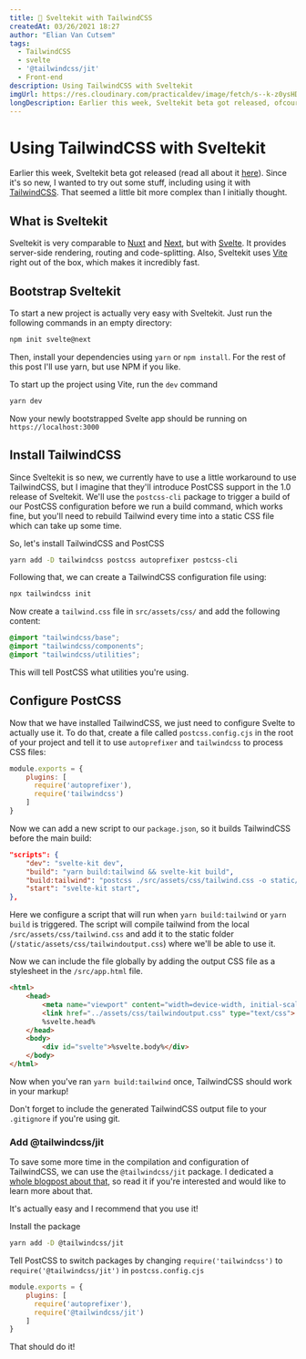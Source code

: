 ```yaml
---
title: 💄 Sveltekit with TailwindCSS
createdAt: 03/26/2021 18:27
author: "Elian Van Cutsem"
tags:
  - TailwindCSS
  - svelte
  - '@tailwindcss/jit'
  - Front-end
description: Using TailwindCSS with Sveltekit
imgUrl: https://res.cloudinary.com/practicaldev/image/fetch/s--k-z0ysHD--/c_imagga_scale,f_auto,fl_progressive,h_420,q_auto,w_1000/https://dev-to-uploads.s3.amazonaws.com/uploads/articles/p3nn57r52krvpdieblta.png
longDescription: Earlier this week, Sveltekit beta got released, ofcourse I wanted to fiddle with it.
---
```


# Using TailwindCSS with Sveltekit

Earlier this week, Sveltekit beta got released (read all about it [here](<https://svelte.dev/blog/sveltekit-beta>)). Since it's so new, I wanted to try out some stuff, including using it with [TailwindCSS](<https://tailwindcss.com>). That seemed a little bit more complex than I initially thought.

## What is Sveltekit

Sveltekit is very comparable to [Nuxt](<https://nuxtjs.org>) and [Next](<https://nextjs.org>), but with [Svelte](<https://svelte.dev>). It provides server-side rendering, routing and code-splitting. Also, Sveltekit uses [Vite](<https://vitejs.dev>) right out of the box, which makes it incredibly fast.

## Bootstrap Sveltekit

To start a new project is actually very easy with Sveltekit. Just run the following commands in an empty directory:

```bash
npm init svelte@next
```

Then, install your dependencies using `yarn` or `npm install`. For the rest of this post I'll use yarn, but use NPM if you like.

To start up the project using Vite, run the `dev` command

```bash
yarn dev
```

Now your newly bootstrapped Svelte app should be running on `https://localhost:3000`

## Install TailwindCSS

Since Sveltekit is so new, we currently have to use a little workaround to use TailwindCSS, but I imagine that they'll introduce PostCSS support in the 1.0 release of Sveltekit. We'll use the `postcss-cli` package to trigger a build of our PostCSS configuration before we run a build command, which works fine, but you'll need to rebuild Tailwind every time into a static CSS file which can take up some time.

So, let's install TailwindCSS and PostCSS

```bash
yarn add -D tailwindcss postcss autoprefixer postcss-cli
```

Following that, we can create a TailwindCSS configuration file using:

```bash
npx tailwindcss init
```

Now create a `tailwind.css` file in `src/assets/css/` and add the following content:

```css
@import "tailwindcss/base";
@import "tailwindcss/components";
@import "tailwindcss/utilities";
```

This will tell PostCSS what utilities you're using.

## Configure PostCSS

Now that we have installed TailwindCSS, we just need to configure Svelte to actually use it. To do that, create a file called `postcss.config.cjs` in the root of your project and tell it to use `autoprefixer` and `tailwindcss` to process CSS files:

```js
module.exports = {
    plugins: [
      require('autoprefixer'),
      require('tailwindcss')
    ]
}
```

Now we can add a new script to our `package.json`, so it builds TailwindCSS before the main build:

```json
"scripts": {
    "dev": "svelte-kit dev",
    "build": "yarn build:tailwind && svelte-kit build",
    "build:tailwind": "postcss ./src/assets/css/tailwind.css -o static/assets/css/tailwindoutput.css",
    "start": "svelte-kit start",
},
```

Here we configure a script that will run when `yarn build:tailwind` or `yarn build` is triggered. The script will compile tailwind from the local `/src/assets/css/tailwind.css` and add it to the static folder (`/static/assets/css/tailwindoutput.css`) where we'll be able to use it.

Now we can include the file globally by adding the output CSS file as a stylesheet in the `/src/app.html` file.

```html
<html>
	<head>
		<meta name="viewport" content="width=device-width, initial-scale=1" />
		<link href="../assets/css/tailwindoutput.css" type="text/css">
		%svelte.head%
	</head>
	<body>
		<div id="svelte">%svelte.body%</div>
	</body>
</html>
```

Now when you've ran `yarn build:tailwind` once, TailwindCSS should work in your markup!

Don't forget to include the generated TailwindCSS output file to your `.gitignore` if you're using git.

### Add @tailwindcss/jit

To save some more time in the compilation and configuration of TailwindCSS, we can use the `@tailwindcss/jit` package. I dedicated a [whole blogpost about that](<https://elianvancutsem.com/blog/what-is-tailwindcss-jit-and-how-to-use-it>), so read it if you're interested and would like to learn more about that.

It's actually easy and I recommend that you use it!

Install the package

```bash
yarn add -D @tailwindcss/jit
```

Tell PostCSS to switch packages by changing `require('tailwindcss')` to `require('@tailwindcss/jit')` in `postcss.config.cjs`

```js
module.exports = {
    plugins: [
      require('autoprefixer'),
      require('@tailwindcss/jit')
    ]
}
```

That should do it!